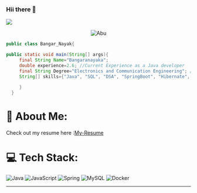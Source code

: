 ###         Hii there 👋
<img 
   src="https://github-readme-stats.vercel.app/api?username=Bnayak123&show_icons=true&theme=tokyonight" 
/>


<p align="center"> <img src="https://komarev.com/ghpvc/?username=f-Bnayak123&color=blue" alt="Abu" /></h1> </p>


```java
public class Bangar_Nayak{

public static void main(String[] args){
     final String Name="Bangaranayaka";
     double experience=2.6; //Current Experience as a Java developer
     final String Degree="Electronics and Communication Engineering"; //passed in the year 2020
     String[] skills={"Java", "SQL", "DSA", "SpringBoot", "Hibernate", "Rest APIs", "Microservices", "React JS", "System Design"};
     
     }
  }
  ```
# 💫 About Me:
Check out my resume here :[My-Resume](https://drive.google.com/file/d/16E7qVcxAdOnhu0HqCGvyOhVxKNoAFQML/view)


# 💻 Tech Stack:
![Java](https://img.shields.io/badge/java-%23ED8B00.svg?style=flat-square&logo=openjdk&logoColor=white) ![JavaScript](https://img.shields.io/badge/javascript-%23323330.svg?style=flat-square&logo=javascript&logoColor=%23F7DF1E) ![Spring](https://img.shields.io/badge/spring-%236DB33F.svg?style=flat-square&logo=spring&logoColor=white) ![MySQL](https://img.shields.io/badge/mysql-%2300000f.svg?style=flat-square&logo=mysql&logoColor=white) ![Docker](https://img.shields.io/badge/docker-%230db7ed.svg?style=flat-square&logo=docker&logoColor=white)

---


<!-- Proudly created with GPRM ( https://gprm.itsvg.in ) -->
